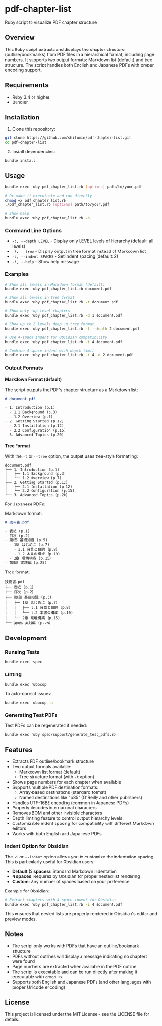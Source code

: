 # pdf-chapter-list

Ruby script to visualize PDF chapter structure

## Overview

This Ruby script extracts and displays the chapter structure (outline/bookmarks) from PDF files in a hierarchical format, including page numbers. It supports two output formats: Markdown list (default) and tree structure. The script handles both English and Japanese PDFs with proper encoding support.

## Requirements

- Ruby 3.4 or higher
- Bundler

## Installation

1. Clone this repository:
```bash
git clone https://github.com/shifumin/pdf-chapter-list.git
cd pdf-chapter-list
```

2. Install dependencies:
```bash
bundle install
```

## Usage

```bash
bundle exec ruby pdf_chapter_list.rb [options] path/to/your.pdf

# Or make it executable and run directly
chmod +x pdf_chapter_list.rb
./pdf_chapter_list.rb [options] path/to/your.pdf

# Show help
bundle exec ruby pdf_chapter_list.rb -h
```

### Command Line Options

- `-d, --depth LEVEL` - Display only LEVEL levels of hierarchy (default: all levels)
- `-t, --tree` - Display output in tree format instead of Markdown list
- `-i, --indent SPACES` - Set indent spacing (default: 2)
- `-h, --help` - Show help message

### Examples

```bash
# Show all levels in Markdown format (default)
bundle exec ruby pdf_chapter_list.rb document.pdf

# Show all levels in tree format
bundle exec ruby pdf_chapter_list.rb -t document.pdf

# Show only top level chapters
bundle exec ruby pdf_chapter_list.rb -d 1 document.pdf

# Show up to 2 levels deep in tree format
bundle exec ruby pdf_chapter_list.rb -t --depth 2 document.pdf

# Use 4-space indent for Obsidian compatibility
bundle exec ruby pdf_chapter_list.rb -i 4 document.pdf

# Combine 4-space indent with depth limit
bundle exec ruby pdf_chapter_list.rb -i 4 -d 2 document.pdf
```

### Output Formats

#### Markdown Format (default)

The script outputs the PDF's chapter structure as a Markdown list:

```markdown
# document.pdf

- 1. Introduction (p.1)
  - 1.1 Background (p.3)
  - 1.2 Overview (p.7)
- 2. Getting Started (p.12)
  - 2.1 Installation (p.12)
  - 2.2 Configuration (p.15)
- 3. Advanced Topics (p.20)
```

#### Tree Format

With the `-t` or `--tree` option, the output uses tree-style formatting:

```
document.pdf
├── 1. Introduction (p.1)
│   ├── 1.1 Background (p.3)
│   └── 1.2 Overview (p.7)
├── 2. Getting Started (p.12)
│   ├── 2.1 Installation (p.12)
│   └── 2.2 Configuration (p.15)
└── 3. Advanced Topics (p.20)
```

For Japanese PDFs:

Markdown format:
```markdown
# 技術書.pdf

- 表紙 (p.1)
- 目次 (p.2)
- 第Ⅰ部 基礎知識 (p.5)
  - 1章 はじめに (p.7)
    - 1.1 背景と目的 (p.8)
    - 1.2 本書の構成 (p.10)
  - 2章 環境構築 (p.15)
- 第Ⅱ部 実践編 (p.25)
```

Tree format:
```
技術書.pdf
├── 表紙 (p.1)
├── 目次 (p.2)
├── 第Ⅰ部 基礎知識 (p.5)
│   ├── 1章 はじめに (p.7)
│   │   ├── 1.1 背景と目的 (p.8)
│   │   └── 1.2 本書の構成 (p.10)
│   └── 2章 環境構築 (p.15)
└── 第Ⅱ部 実践編 (p.25)
```

## Development

### Running Tests

```bash
bundle exec rspec
```

### Linting

```bash
bundle exec rubocop
```

To auto-correct issues:
```bash
bundle exec rubocop -a
```

### Generating Test PDFs

Test PDFs can be regenerated if needed:
```bash
bundle exec ruby spec/support/generate_test_pdfs.rb
```

## Features

- Extracts PDF outline/bookmark structure
- Two output formats available:
  - Markdown list format (default)
  - Tree structure format (with `-t` option)
- Shows page numbers for each chapter when available
- Supports multiple PDF destination formats:
  - Array-based destinations (standard format)
  - Named destinations like "p35" (O'Reilly and other publishers)
- Handles UTF-16BE encoding (common in Japanese PDFs)
- Properly decodes international characters
- Removes BOM and other invisible characters
- Depth limiting feature to control output hierarchy levels
- Customizable indent spacing for compatibility with different Markdown editors
- Works with both English and Japanese PDFs

### Indent Option for Obsidian

The `-i` or `--indent` option allows you to customize the indentation spacing. This is particularly useful for Obsidian users:

- **Default (2 spaces)**: Standard Markdown indentation
- **4 spaces**: Required by Obsidian for proper nested list rendering
- **Custom**: Any number of spaces based on your preference

Example for Obsidian:
```bash
# Extract chapters with 4-space indent for Obsidian
bundle exec ruby pdf_chapter_list.rb -i 4 document.pdf
```

This ensures that nested lists are properly rendered in Obsidian's editor and preview modes.

## Notes

- The script only works with PDFs that have an outline/bookmark structure
- PDFs without outlines will display a message indicating no chapters were found
- Page numbers are extracted when available in the PDF outline
- The script is executable and can be run directly after making it executable with `chmod +x`
- Supports both English and Japanese PDFs (and other languages with proper Unicode encoding)

## License

This project is licensed under the MIT License - see the LICENSE file for details.
